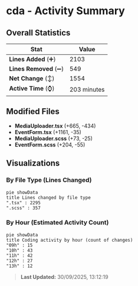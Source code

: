 # cda - Activity Summary 

## Overall Statistics

| Stat                   | Value                                                             |
| ---------------------- | ----------------------------------------------------------------- |
| **Lines Added** (➕)   | 2103                                          |
| **Lines Removed** (➖) | 549                                        |
| **Net Change** (↕)    | 1554                |
| **Active Time** (⌚)   | 203 minutes |


## Modified Files
- **MediaUploader.tsx** (+665, -434)
- **EventForm.tsx** (+1161, -35)
- **MediaUploader.scss** (+73, -25)
- **EventForm.scss** (+204, -55)

## Visualizations

### By File Type (Lines Changed)

```mermaid
pie showData
title Lines changed by file type
".tsx" : 2295
".scss" : 357
```

### By Hour (Estimated Activity Count)

```mermaid
pie showData
title Coding activity by hour (count of changes)
"09h" : 15
"10h" : 43
"11h" : 42
"12h" : 27
"13h" : 12
```


> **Last Updated:** 30/09/2025, 13:12:19
